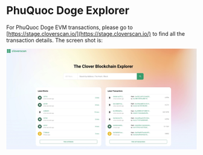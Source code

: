 # PhuQuoc Doge Explorer

For PhuQuoc Doge EVM transactions, please go to [https://stage.cloverscan.io/](https://stage.cloverscan.io/) to find all the transaction details. The screen shot is:

![](../../.gitbook/assets/scan.jpg)

